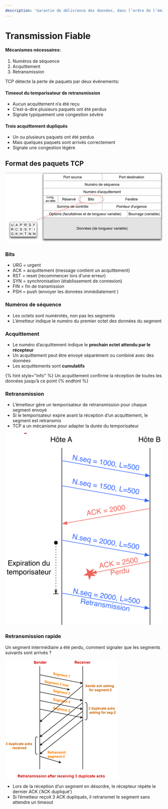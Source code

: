 ```yaml
---
description: 'Garantie de délivrance des données, dans l’ordre de l’émission'
---
```


# Transmission Fiable

#### Mécanismes nécessaires:

1. Numéros de séquence
2. Acquittement
3. Retransmission

TCP détecte la perte de paquets par deux événements:

#### Timeout du temporisateur de retransmission

* Aucun acquittement n’a été reçu
* C’est-à-dire plusieurs paquets ont été perdus
* Signale typiquement une congestion sévère

#### Trois acquittement dupliqués

* Un ou plusieurs paquets ont été perdus
* Mais quelques paquets sont arrivés correctement
* Signale une congestion légère

## Format des paquets TCP

![Les flags servent &#xE0; signaler le type de paquet trait&#xE9;.](../../.gitbook/assets/image%20%2863%29.png)

### Bits

* URG = urgent
* ACK = acquittement \(message contient un acquittement\)
* RST = reset \(recommencer lors d'une erreur\)
* SYN = synchronisation \(établissement de connexion\)
* FIN = fin de transmission
* PSH = push \(envoyer les données immédiatement \)

### Numéros de séquence

* Les octets sont numérotés, non pas les segments
* L’émetteur indique le numéro du premier octet des données du segment

### Acquittement

* Le numéro d’acquittement indique le **prochain octet attendu par le récepteur**
* Un acquittement peut être envoyé séparément ou combiné avec des données
* Les acquittements sont **cumulatifs**

{% hint style="info" %}
Un acquittement confirme la réception de toutes les données jusqu’à ce point
{% endhint %}

### Retransmission

* L’émetteur gère un temporisateur de retransmission pour chaque segment envoyé
* Si le temporisateur expire avant la réception d’un acquittement, le segment est retransmis
* TCP a un mécanisme pour adapter la durée du temporisateur

![Retransmission demand&#xE9;e par l&apos;expiration du temporisateur](../../.gitbook/assets/image%20%2852%29.png)

### Retransmission rapide

Un segment intermédiaire a été perdu, comment signaler que les segments suivants sont arrivés ?

![Processus de retransmission rapide](../../.gitbook/assets/image%20%2835%29.png)

* Lors de la réception d’un segment en désordre, le récepteur répète le dernier ACK \(‘ACK dupliqué’\)
* Si l’émetteur reçoit 3 ACK dupliqués, il retransmet le segment sans attendre un timeout

